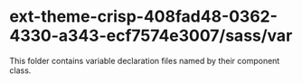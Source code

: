 # ext-theme-crisp-408fad48-0362-4330-a343-ecf7574e3007/sass/var

This folder contains variable declaration files named by their component class.
